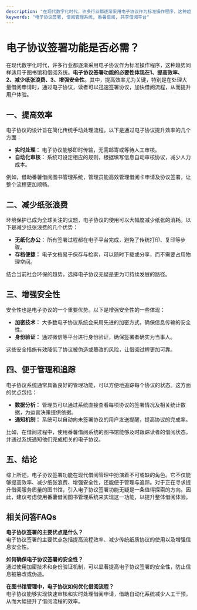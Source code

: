 ```yaml
---
description: "在现代数字化时代，许多行业都逐渐采用电子协议作为标准操作程序，这种趋势同样适用于图书馆和借阅系统。**电子协议签署功能的必要性体现在1、提高效率、2、减少纸张浪费、3、增强安全性**。其中，提高效率尤为关键，特别是在处理大量借阅申请时，通过电子协议，读者可以迅速签署协议，加快借阅流程，从而提升用户体验。"
keywords: "电子协议签署, 借阅管理系统, 番薯借阅, 共享借阅平台"
---
```

# 电子协议签署功能是否必需？  

在现代数字化时代，许多行业都逐渐采用电子协议作为标准操作程序，这种趋势同样适用于图书馆和借阅系统。**电子协议签署功能的必要性体现在1、提高效率、2、减少纸张浪费、3、增强安全性**。其中，提高效率尤为关键，特别是在处理大量借阅申请时，通过电子协议，读者可以迅速签署协议，加快借阅流程，从而提升用户体验。

## 一、提高效率

电子协议的设计旨在简化传统手动处理流程。以下是通过电子协议提升效率的几个方面：

- **实时处理：** 电子协议能够即时传输，无需邮寄或等待人工审核。
- **自动化审核：** 系统可设定相应的规则，根据填写信息自动审核协议，减少人力成本。

例如，借助番薯借阅图书管理系统，管理员能高效管理借阅卡申请及协议签署，让整个流程更加顺畅。

## 二、减少纸张浪费

环境保护已成为全球关注的议题，电子协议的使用可以大幅度减少纸张的消耗。以下是减少纸张浪费的几个优势：

- **无纸化办公：** 所有签署过程都在电子平台完成，避免了传统打印、复印等步骤。
- **存档便捷：** 电子文档易于保存与检索，可以随时下载或分享，而不需要占用物理空间。

结合当前社会环保的趋势，选择电子协议无疑是更为可持续发展的路径。

## 三、增强安全性

安全性也是电子协议的一个重要优势。以下是增强安全性的一些体现：

- **加密技术：** 大多数电子协议系统会采用先进的加密方式，确保信息传输的安全性。
- **身份验证：** 通过微信等平台进行身份验证，确保签署者确实为当事人。

这些安全措施有效降低了协议被伪造或篡改的风险，让借阅过程更加可靠。

## 四、便于管理和追踪

电子协议系统通常具备良好的管理功能，可以方便地追踪每个协议的状态。这方面的优点包括：

- **数据分析：** 管理员可以通过系统直接查看每项协议的签署情况及相关统计数据，为运营决策提供依据。
- **通知机制：** 系统可以自动向未签署协议的用户发送提醒，提高协议的完成率。

比如，在借阅过程中，使用番薯借阅系统的图书馆能够及时跟踪读者的借阅状态，并通过系统通知他们完成相关的电子协议。

## 五、结论

综上所述，电子协议签署功能在现代借阅管理中扮演着不可或缺的角色。它不仅能够提高效率、减少纸张浪费、增强安全性，还能便于管理与追踪。对于正在寻求提升借阅服务质量的图书馆，引入电子协议签署功能无疑是一条值得探索的方向。因此，建议考虑使用番薯借阅图书管理系统来实现这一功能，以提升整体借阅体验。

## 相关问答FAQs

**电子协议签署的主要优点是什么？**  
电子协议签署的主要优点包括提高流程效率、减少传统纸质协议的使用以及增强信息安全性。

**如何确保电子协议签署的安全性？**  
通过使用加密技术和身份验证机制，可以显著提高电子协议签署的安全性，防止信息被篡改或伪造。

**在图书馆管理中，电子协议如何优化借阅流程？**  
电子协议能够实现快速审核和实时处理借阅申请，借助自动化系统减少人工干预，从而大幅提升了借阅流程的效率。
